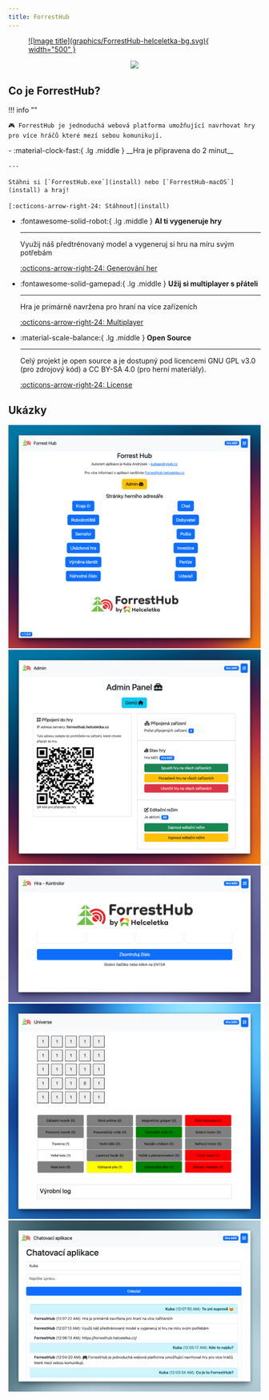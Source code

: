 ```yaml
---
title: ForrestHub
---
```


<a href="https://helceletka.cz/" target="_blank" rel="noopener">
    <figure markdown="span">
        ![Image title](graphics/ForrestHub-helceletka-bg.svg){ width="500" }
    </figure>
</a>

<p align="center">
    <a target="_blank" href="https://hits.seeyoufarm.com/api/count/graph/dailyhits.svg?url=https://forresthub.helceletka.cz/">
        <img src="https://hits.seeyoufarm.com/api/count/incr/badge.svg?url=https://forresthub.helceletka.cz/&count_bg=%2379C83D&title_bg=%23555555&icon=&icon_color=%23E7E7E7&title=👀&edge_flat=true"/>
    </a>
</p>


## Co je ForrestHub?


!!! info ""

    🎮 ForrestHub je jednoduchá webová platforma umožňující navrhovat hry pro více hráčů které mezí sebou komunikují.


<div class="grid cards" markdown>
-   :material-clock-fast:{ .lg .middle } __Hra je připravena do 2 minut__

    ---

    Stáhni si [`ForrestHub.exe`](install) nebo [`ForrestHub-macOS`](install) a hraj!

    [:octicons-arrow-right-24: Stáhnout](install)

-   :fontawesome-solid-robot:{ .lg .middle } __AI ti vygeneruje hry__

    ---

    Využij náš předtrénovaný model a vygeneruj si hru na míru svým potřebám

    [:octicons-arrow-right-24: Generování her](generate)


-   :fontawesome-solid-gamepad:{ .lg .middle } __Užij si multiplayer s přáteli__

    ---

    Hra je primárně navržena pro hraní na více zařízeních

    [:octicons-arrow-right-24: Multiplayer](connection)

-   :material-scale-balance:{ .lg .middle } __Open Source__

    ---

    Celý projekt je open source a je dostupný pod licencemi GNU GPL v3.0 (pro zdrojový kód) a CC BY-SA 4.0 (pro herní materiály).

    [:octicons-arrow-right-24: License](license)

</div>



## Ukázky
![ForrestHub](./media/home.png)
![ForrestHub](./media/admin.png)
![ForrestHub](./media/kontrolor.png)
![ForrestHub](./media/universe.png)
![ForrestHub](./media/chat.png)

